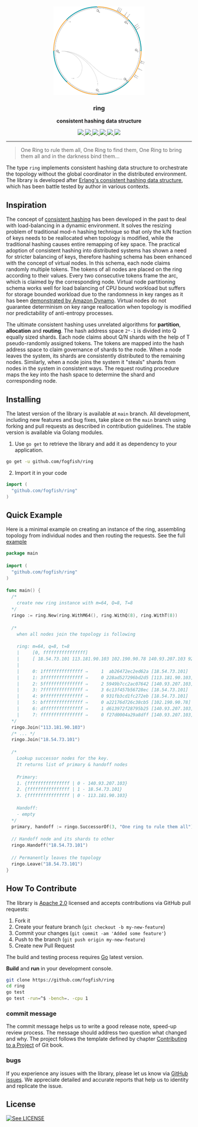 <p align="center">
  <img src="./doc/ring-v1.svg" height="240" />
  <h3 align="center">ring</h3>
  <p align="center"><strong>consistent hashing data structure</strong></p>

  <p align="center">
    <!-- Version -->
    <a href="https://github.com/fogfish/ring/releases">
      <img src="https://img.shields.io/github/v/tag/fogfish/ring?label=version" />
    </a>
    <!-- Documentation -->
    <a href="https://pkg.go.dev/github.com/fogfish/ring">
      <img src="https://pkg.go.dev/badge/github.com/fogfish/ring" />
    </a>
    <!-- Build Status  -->
    <a href="https://github.com/fogfish/ring/actions/">
      <img src="https://github.com/fogfish/ring/workflows/build/badge.svg" />
    </a>
    <!-- GitHub -->
    <a href="http://github.com/fogfish/ring">
      <img src="https://img.shields.io/github/last-commit/fogfish/ring.svg" />
    </a>
    <!-- Coverage -->
    <a href="https://coveralls.io/github/fogfish/ring?branch=main">
      <img src="https://coveralls.io/repos/github/fogfish/ring/badge.svg?branch=main" />
    </a>
    <!-- Go Card -->
    <a href="https://goreportcard.com/report/github.com/fogfish/ring">
      <img src="https://goreportcard.com/badge/github.com/fogfish/ring" />
    </a>
  </p>
</p>

---

> One Ring to rule them all, One Ring to find them,
> One Ring to bring them all and in the darkness bind them...

The type `ring` implements consistent hashing data structure to orchestrate the topology without the global coordinator in the distributed environment. The library is developed after [Erlang's consistent hashing data structure](https://github.com/fogfish/datum/blob/master/src/sets/ring.erl), which has been battle tested by author in various contexts. 

## Inspiration

The concept of [consistent hashing](https://en.wikipedia.org/wiki/Consistent_hashing) has been developed in the past to deal with load-balancing in a dynamic environment. It solves the resizing problem of traditional mod-n hashing technique so that only the k/N fraction of keys needs to be reallocated when topology is modified, while the traditional hashing causes entire remapping of key space. The practical adoption of consistent hashing into distributed systems has shown a need for stricter balancing of keys, therefore hashing schema has been enhanced with the concept of virtual nodes. In this schema, each node claims randomly multiple tokens. The tokens of all nodes are placed on the ring according to their values. Every two consecutive tokens frame the arc, which is claimed by the corresponding node. Virtual node partitioning schema works well for load balancing of CPU bound workload but suffers for storage bounded workload due to the randomness in key ranges as it has been [demonstrated by Amazon Dynamo](https://www.allthingsdistributed.com/files/amazon-dynamo-sosp2007.pdf). Virtual nodes do not guarantee determinism on key range reallocation when topology is modified nor predictability of anti-entropy processes. 

The ultimate consistent hashing uses unrelated algorithms for **partition**, **allocation** and **routing**. The hash address space `2ᵐ-1` is divided into Q equally sized shards. Each node claims about Q/N shards with the help of T pseudo-randomly assigned tokens. The tokens are mapped into the hash address space to claim governance of shards to the node. When a node leaves the system, its shards are consistently distributed to the remaining nodes. Similarly, when a node joins the system it "steals" shards from nodes in the system in consistent ways. The request routing procedure maps the key into the hash space to determine the shard and corresponding node.


## Installing 

The latest version of the library is available at `main` branch. All development, including new features and bug fixes, take place on the `main` branch using forking and pull requests as described in contribution guidelines. The stable version is available via Golang modules.

1. Use `go get` to retrieve the library and add it as dependency to your application.

```bash
go get -u github.com/fogfish/ring
```

2. Import it in your code

```go
import (
  "github.com/fogfish/ring"
)
```

## Quick Example

Here is a minimal example on creating an instance of the ring, assembling topology from individual nodes and then routing the requests. See the full [example](examples/ringo.go) 

```go
package main

import (
  "github.com/fogfish/ring"
)

func main() {
  /*
    create new ring instance with m=64, Q=8, T=8
  */
  ringo := ring.New(ring.WithM64(), ring.WithQ(8), ring.WithT(8))

  /*
    when all nodes join the topology is following

    ring: m=64, q=8, t=8
    |     [0, ffffffffffffffff]
    |     [ 18.54.73.101 113.181.90.103 102.190.90.78 140.93.207.103 92.106.122.149 ]
    |
    |     0: 1fffffffffffffff ⇒     1  ab26472ec2ed62a [18.54.73.101]
    |     1: 3fffffffffffffff ⇒     0 228ad527296bd2d5 [113.181.90.103]
    |     2: 5fffffffffffffff ⇒     2 5949b7cc2ac07642 [140.93.207.103]
    |     3: 7fffffffffffffff ⇒     3 6c13f457b56728ec [18.54.73.101]
    |     4: 9fffffffffffffff ⇒     0 931fb3cd1fc272eb [18.54.73.101]
    |     5: bfffffffffffffff ⇒     0 a22176d726c38cb5 [102.190.90.78]
    |     6: dfffffffffffffff ⇒     1 d613972f28795b25 [140.93.207.103]
    |     7: ffffffffffffffff ⇒     0 f27d0004a29a8dff [140.93.207.103]
  */
  ringo.Join("113.181.90.103")
  /* ... */
  ringo.Join("18.54.73.101")

  /*
    Lookup successor nodes for the key.
    It returns list of primary & handoff nodes

    Primary:
    1. {ffffffffffffffff | 0 - 140.93.207.103}
    2. {ffffffffffffffff | 1 - 18.54.73.101}
    3. {ffffffffffffffff | 0 - 113.181.90.103}

    Handoff:
    - empty
  */
  primary, handoff := ringo.SuccessorOf(3, "One ring to rule them all")

  // Handoff node and its shards to other
  ringo.Handoff("18.54.73.101")

  // Permanently leaves the topology
  ringo.Leave("18.54.73.101")
}
```

## How To Contribute

The library is [Apache 2.0](LICENSE) licensed and accepts contributions via GitHub pull requests:

1. Fork it
2. Create your feature branch (`git checkout -b my-new-feature`)
3. Commit your changes (`git commit -am 'Added some feature'`)
4. Push to the branch (`git push origin my-new-feature`)
5. Create new Pull Request


The build and testing process requires [Go](https://golang.org) latest version.

**Build** and **run** in your development console.

```bash
git clone https://github.com/fogfish/ring
cd ring
go test
go test -run=^$ -bench=. -cpu 1
```

### commit message

The commit message helps us to write a good release note, speed-up review process. The message should address two question what changed and why. The project follows the template defined by chapter [Contributing to a Project](http://git-scm.com/book/ch5-2.html) of Git book.

### bugs

If you experience any issues with the library, please let us know via [GitHub issues](https://github.com/fogfish/ring/issue). We appreciate detailed and accurate reports that help us to identity and replicate the issue. 

## License

[![See LICENSE](https://img.shields.io/github/license/fogfish/ring.svg?style=for-the-badge)](LICENSE)